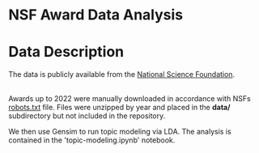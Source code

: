 # NSF Award Data Analysis
# Data Description 
The data is publicly available from the [National Science Foundation](https://www.nsf.gov/). <br><br>

Awards up to 2022 were manually downloaded in accordance with NSFs [robots.txt](https://www.nsf.gov/robots.txt) file. Files were unzipped by year and placed in the **data/** subdirectory but not included in the repository. 

We then use Gensim to run topic modeling via LDA. The analysis is contained in the 'topic-modeling.ipynb' notebook.





